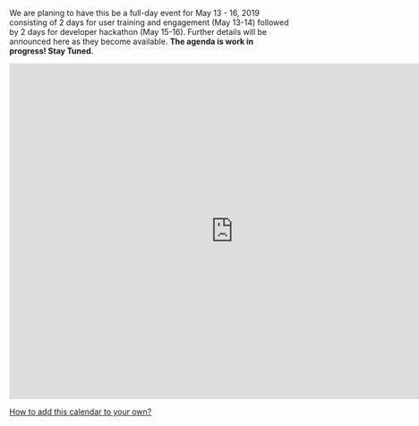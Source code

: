 We are planing to have this be a full-day event for May 13 - 16, 2019 consisting of 2 days for user training and engagement (May 13-14) followed by 2 days for developer hackathon (May 15-16). Further details will be announced here as they become available. **The agenda is work in progress! Stay Tuned.**

<iframe src="https://calendar.google.com/calendar/embed?src=lbl.gov_6b2ckprkr6s7eojvefua4a89a4%40group.calendar.google.com&ctz=America%2FLos_Angeles&mode=AGENDA" style="border: 0" width="800" height="600" frameborder="0" scrolling="no"></iframe>

[How to add this calendar to your own?](CALENDAR_INSTRUCTIONS.md)
